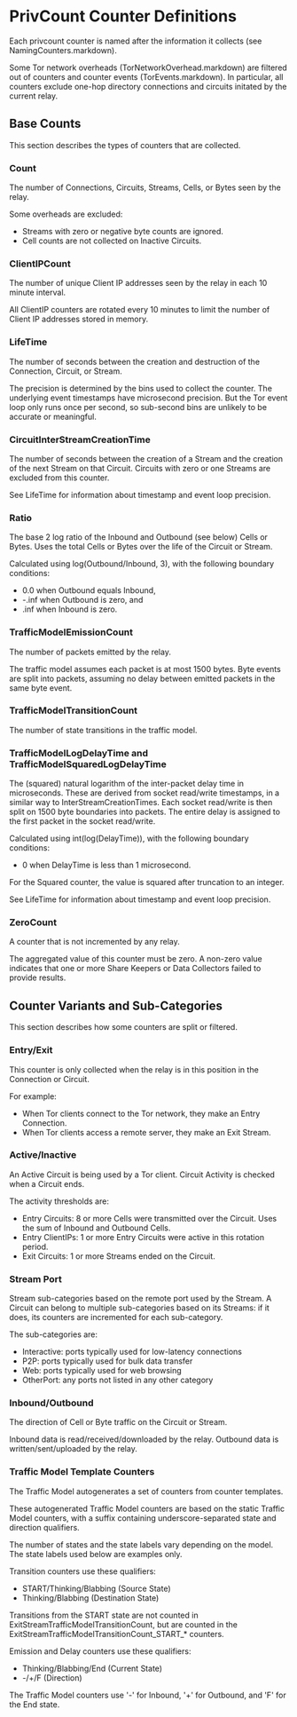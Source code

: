 # PrivCount Counter Definitions

Each privcount counter is named after the information it collects (see
NamingCounters.markdown).

Some Tor network overheads (TorNetworkOverhead.markdown) are filtered out of
counters and counter events (TorEvents.markdown). In particular, all counters
exclude one-hop directory connections and circuits initated by the current
relay.

## Base Counts

This section describes the types of counters that are collected.

### Count

The number of Connections, Circuits, Streams, Cells, or Bytes seen by the
relay.

Some overheads are excluded:
* Streams with zero or negative byte counts are ignored.
* Cell counts are not collected on Inactive Circuits.

### ClientIPCount

The number of unique Client IP addresses seen by the relay in each 10 minute
interval.

All ClientIP counters are rotated every 10 minutes to limit the number of
Client IP addresses stored in memory.

### LifeTime

The number of seconds between the creation and destruction of the Connection,
Circuit, or Stream.

The precision is determined by the bins used to collect the counter. The
underlying event timestamps have microsecond precision. But the Tor event loop
only runs once per second, so sub-second bins are unlikely to be accurate or
meaningful.

### CircuitInterStreamCreationTime

The number of seconds between the creation of a Stream and the creation of the
next Stream on that Circuit. Circuits with zero or one Streams are excluded
from this counter.

See LifeTime for information about timestamp and event loop precision.

### Ratio

The base 2 log ratio of the Inbound and Outbound (see below) Cells or Bytes.
Uses the total Cells or Bytes over the life of the Circuit or Stream.

Calculated using log(Outbound/Inbound, 3), with the following boundary
conditions:
* 0.0 when Outbound equals Inbound,
* -.inf when Outbound is zero, and
* .inf when Inbound is zero.

### TrafficModelEmissionCount

The number of packets emitted by the relay.

The traffic model assumes each packet is at most 1500 bytes. Byte events are
split into packets, assuming no delay between emitted packets in the same byte
event.

### TrafficModelTransitionCount

The number of state transitions in the traffic model.

### TrafficModelLogDelayTime and TrafficModelSquaredLogDelayTime

The (squared) natural logarithm of the inter-packet delay time in microseconds.
These are derived from socket read/write timestamps, in a similar way to
InterStreamCreationTimes. Each socket read/write is then split on 1500 byte
boundaries into packets. The entire delay is assigned to the first packet in
the socket read/write.

Calculated using int(log(DelayTime)), with the following boundary
conditions:
* 0 when DelayTime is less than 1 microsecond.

For the Squared counter, the value is squared after truncation to an integer.

See LifeTime for information about timestamp and event loop precision.

### ZeroCount

A counter that is not incremented by any relay.

The aggregated value of this counter must be zero. A non-zero value indicates
that one or more Share Keepers or Data Collectors failed to provide results.

## Counter Variants and Sub-Categories

This section describes how some counters are split or filtered.

### Entry/Exit

This counter is only collected when the relay is in this position in the
Connection or Circuit.

For example:
* When Tor clients connect to the Tor network, they make an Entry Connection.
* When Tor clients access a remote server, they make an Exit Stream.

### Active/Inactive

An Active Circuit is being used by a Tor client. Circuit Activity is checked
when a Circuit ends.

The activity thresholds are:
* Entry Circuits: 8 or more Cells were transmitted over the Circuit.
                  Uses the sum of Inbound and Outbound Cells.
* Entry ClientIPs: 1 or more Entry Circuits were active in this rotation
                   period.
* Exit Circuits: 1 or more Streams ended on the Circuit.

### Stream Port

Stream sub-categories based on the remote port used by the Stream. A Circuit
can belong to multiple sub-categories based on its Streams: if it does,
its counters are incremented for each sub-category.

The sub-categories are:
* Interactive: ports typically used for low-latency connections
* P2P: ports typically used for bulk data transfer
* Web: ports typically used for web browsing
* OtherPort: any ports not listed in any other category

### Inbound/Outbound

The direction of Cell or Byte traffic on the Circuit or Stream.

Inbound data is read/received/downloaded by the relay.
Outbound data is written/sent/uploaded by the relay.

### Traffic Model Template Counters

The Traffic Model autogenerates a set of counters from counter templates.

These autogenerated Traffic Model counters are based on the static Traffic
Model counters, with a suffix containing underscore-separated state and
direction qualifiers.

The number of states and the state labels vary depending on the model.
The state labels used below are examples only.

Transition counters use these qualifiers:
* START/Thinking/Blabbing (Source State)
* Thinking/Blabbing (Destination State)

Transitions from the START state are not counted in
ExitStreamTrafficModelTransitionCount, but are counted in the
ExitStreamTrafficModelTransitionCount_START_* counters.

Emission and Delay counters use these qualifiers:
* Thinking/Blabbing/End (Current State)
* -/+/F (Direction)

The Traffic Model counters use '-' for Inbound, '+' for Outbound, and 'F' for
the End state.
